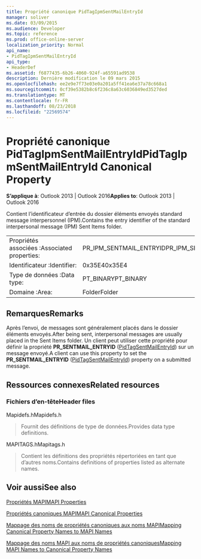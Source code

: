 ```yaml
---
title: Propriété canonique PidTagIpmSentMailEntryId
manager: soliver
ms.date: 03/09/2015
ms.audience: Developer
ms.topic: reference
ms.prod: office-online-server
localization_priority: Normal
api_name:
- PidTagIpmSentMailEntryId
api_type:
- HeaderDef
ms.assetid: f6877435-6b26-4060-924f-a65591ad9538
description: Dernière modification le 09 mars 2015
ms.openlocfilehash: ee2e9e7f73e03e0a201a5ff41ea6e37a78c668a1
ms.sourcegitcommit: 0cf39e5382b8c6f236c8a63c6036849ed3527ded
ms.translationtype: MT
ms.contentlocale: fr-FR
ms.lasthandoff: 08/23/2018
ms.locfileid: "22569574"
---
```

# <a name="pidtagipmsentmailentryid-canonical-property"></a><span data-ttu-id="36005-103">Propriété canonique PidTagIpmSentMailEntryId</span><span class="sxs-lookup"><span data-stu-id="36005-103">PidTagIpmSentMailEntryId Canonical Property</span></span>

  
  
<span data-ttu-id="36005-104">**S’applique à**: Outlook 2013 | Outlook 2016</span><span class="sxs-lookup"><span data-stu-id="36005-104">**Applies to**: Outlook 2013 | Outlook 2016</span></span> 
  
<span data-ttu-id="36005-105">Contient l’identificateur d’entrée du dossier éléments envoyés standard message interpersonnel (IPM).</span><span class="sxs-lookup"><span data-stu-id="36005-105">Contains the entry identifier of the standard interpersonal message (IPM) Sent Items folder.</span></span> 
  
|||
|:-----|:-----|
|<span data-ttu-id="36005-106">Propriétés associées :</span><span class="sxs-lookup"><span data-stu-id="36005-106">Associated properties:</span></span>  <br/> |<span data-ttu-id="36005-107">PR_IPM_SENTMAIL_ENTRYID</span><span class="sxs-lookup"><span data-stu-id="36005-107">PR_IPM_SENTMAIL_ENTRYID</span></span>  <br/> |
|<span data-ttu-id="36005-108">Identificateur :</span><span class="sxs-lookup"><span data-stu-id="36005-108">Identifier:</span></span>  <br/> |<span data-ttu-id="36005-109">0x35E4</span><span class="sxs-lookup"><span data-stu-id="36005-109">0x35E4</span></span>  <br/> |
|<span data-ttu-id="36005-110">Type de données :</span><span class="sxs-lookup"><span data-stu-id="36005-110">Data type:</span></span>  <br/> |<span data-ttu-id="36005-111">PT_BINARY</span><span class="sxs-lookup"><span data-stu-id="36005-111">PT_BINARY</span></span>  <br/> |
|<span data-ttu-id="36005-112">Domaine :</span><span class="sxs-lookup"><span data-stu-id="36005-112">Area:</span></span>  <br/> |<span data-ttu-id="36005-113">Folder</span><span class="sxs-lookup"><span data-stu-id="36005-113">Folder</span></span>  <br/> |
   
## <a name="remarks"></a><span data-ttu-id="36005-114">Remarques</span><span class="sxs-lookup"><span data-stu-id="36005-114">Remarks</span></span>

<span data-ttu-id="36005-115">Après l’envoi, de messages sont généralement placés dans le dossier éléments envoyés.</span><span class="sxs-lookup"><span data-stu-id="36005-115">After being sent, interpersonal messages are usually placed in the Sent Items folder.</span></span> <span data-ttu-id="36005-116">Un client peut utiliser cette propriété pour définir la propriété **PR_SENTMAIL_ENTRYID** ([PidTagSentMailEntryId](pidtagsentmailentryid-canonical-property.md)) sur un message envoyé.</span><span class="sxs-lookup"><span data-stu-id="36005-116">A client can use this property to set the **PR_SENTMAIL_ENTRYID** ([PidTagSentMailEntryId](pidtagsentmailentryid-canonical-property.md)) property on a submitted message.</span></span> 
  
## <a name="related-resources"></a><span data-ttu-id="36005-117">Ressources connexes</span><span class="sxs-lookup"><span data-stu-id="36005-117">Related resources</span></span>

### <a name="header-files"></a><span data-ttu-id="36005-118">Fichiers d’en-tête</span><span class="sxs-lookup"><span data-stu-id="36005-118">Header files</span></span>

<span data-ttu-id="36005-119">Mapidefs.h</span><span class="sxs-lookup"><span data-stu-id="36005-119">Mapidefs.h</span></span>
  
> <span data-ttu-id="36005-120">Fournit des définitions de type de données.</span><span class="sxs-lookup"><span data-stu-id="36005-120">Provides data type definitions.</span></span>
    
<span data-ttu-id="36005-121">MAPITAGS.h</span><span class="sxs-lookup"><span data-stu-id="36005-121">Mapitags.h</span></span>
  
> <span data-ttu-id="36005-122">Contient les définitions des propriétés répertoriées en tant que d’autres noms.</span><span class="sxs-lookup"><span data-stu-id="36005-122">Contains definitions of properties listed as alternate names.</span></span>
    
## <a name="see-also"></a><span data-ttu-id="36005-123">Voir aussi</span><span class="sxs-lookup"><span data-stu-id="36005-123">See also</span></span>



[<span data-ttu-id="36005-124">Propriétés MAPI</span><span class="sxs-lookup"><span data-stu-id="36005-124">MAPI Properties</span></span>](mapi-properties.md)
  
[<span data-ttu-id="36005-125">Propriétés canoniques MAPI</span><span class="sxs-lookup"><span data-stu-id="36005-125">MAPI Canonical Properties</span></span>](mapi-canonical-properties.md)
  
[<span data-ttu-id="36005-126">Mappage des noms de propriétés canoniques aux noms MAPI</span><span class="sxs-lookup"><span data-stu-id="36005-126">Mapping Canonical Property Names to MAPI Names</span></span>](mapping-canonical-property-names-to-mapi-names.md)
  
[<span data-ttu-id="36005-127">Mappage des noms MAPI aux noms de propriétés canoniques</span><span class="sxs-lookup"><span data-stu-id="36005-127">Mapping MAPI Names to Canonical Property Names</span></span>](mapping-mapi-names-to-canonical-property-names.md)

